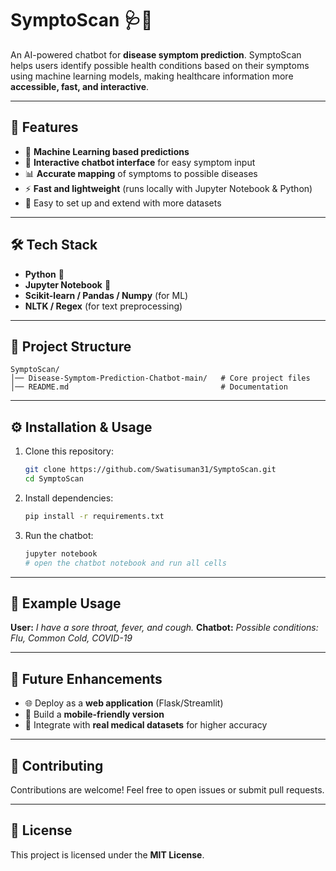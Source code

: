 # SymptoScan 🩺🤖

An AI-powered chatbot for **disease symptom prediction**. SymptoScan helps users identify possible health conditions based on their symptoms using machine learning models, making healthcare information more **accessible, fast, and interactive**.

---

## 🚀 Features

* 🧠 **Machine Learning based predictions**
* 💬 **Interactive chatbot interface** for easy symptom input
* 📊 **Accurate mapping** of symptoms to possible diseases
* ⚡ **Fast and lightweight** (runs locally with Jupyter Notebook & Python)
* 🔧 Easy to set up and extend with more datasets

---

## 🛠️ Tech Stack

* **Python** 🐍
* **Jupyter Notebook** 📓
* **Scikit-learn / Pandas / Numpy** (for ML)
* **NLTK / Regex** (for text preprocessing)

---

## 📂 Project Structure

```
SymptoScan/
│── Disease-Symptom-Prediction-Chatbot-main/   # Core project files
│── README.md                                  # Documentation
```

---

## ⚙️ Installation & Usage

1. Clone this repository:

   ```bash
   git clone https://github.com/Swatisuman31/SymptoScan.git
   cd SymptoScan
   ```

2. Install dependencies:

   ```bash
   pip install -r requirements.txt
   ```

3. Run the chatbot:

   ```bash
   jupyter notebook
   # open the chatbot notebook and run all cells
   ```

---

## 📌 Example Usage

**User:** *I have a sore throat, fever, and cough.*
**Chatbot:** *Possible conditions: Flu, Common Cold, COVID-19*

---

## 🔮 Future Enhancements

* 🌐 Deploy as a **web application** (Flask/Streamlit)
* 📱 Build a **mobile-friendly version**
* 🧬 Integrate with **real medical datasets** for higher accuracy

---

## 🤝 Contributing

Contributions are welcome! Feel free to open issues or submit pull requests.

---

## 📜 License

This project is licensed under the **MIT License**.
